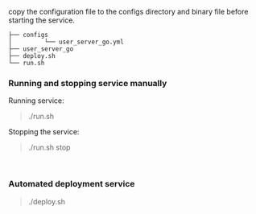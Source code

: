 
copy the configuration file to the configs directory and binary file before starting the service.

```
├── configs
│         └── user_server_go.yml
├── user_server_go
├── deploy.sh
└── run.sh
```

### Running and stopping service manually

Running service:

> ./run.sh

Stopping the service:

> ./run.sh stop

<br>

### Automated deployment service

> ./deploy.sh
